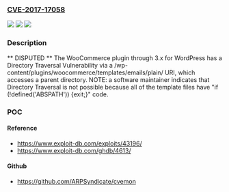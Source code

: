### [CVE-2017-17058](https://cve.mitre.org/cgi-bin/cvename.cgi?name=CVE-2017-17058)
![](https://img.shields.io/static/v1?label=Product&message=n%2Fa&color=blue)
![](https://img.shields.io/static/v1?label=Version&message=n%2Fa&color=blue)
![](https://img.shields.io/static/v1?label=Vulnerability&message=n%2Fa&color=brighgreen)

### Description

** DISPUTED ** The WooCommerce plugin through 3.x for WordPress has a Directory Traversal Vulnerability via a /wp-content/plugins/woocommerce/templates/emails/plain/ URI, which accesses a parent directory. NOTE: a software maintainer indicates that Directory Traversal is not possible because all of the template files have "if (!defined('ABSPATH')) {exit;}" code.

### POC

#### Reference
- https://www.exploit-db.com/exploits/43196/
- https://www.exploit-db.com/ghdb/4613/

#### Github
- https://github.com/ARPSyndicate/cvemon

